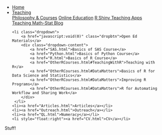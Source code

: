 
<head>
  <link rel="stylesheet" href="../css/styles.css">
</head>

<ul>
    <li><a href="../index.html">Home</a></li>
    <li class="dropdown">
        <a href="javascript:void(0)" class="dropbtn">Teaching</a>
        <div class="dropdown-content">
            <a href="PhilosophyCourses.html">Philosophy & Courses</a>
            <a href="Online.html">Online Education</a>
            <a href="ShinyApps.html">R Shiny Teaching Apps</a>
            <a href="MathStat.html">Teaching Math-Stat Blog</a>
        </div>
     </li>
    
    <li class="dropdown">
        <a href="javascript:void(0)" class="dropbtn">Open Ed Materials</a>
        <div class="dropdown-content">
            <a href="SAS.html">Basics of SAS Course</a>
            <a href="Python.html">Basics of Python Course</a>
            <a href="R.html">Basics of R Course</a>
            <a href="OtherRCourses.html#TeachingWithR">Teaching with R</a>
            <a href="OtherRCourses.html#DataMatters">Basics of R for Data Science and Statistics</a>
            <a href="OtherRCourses.html#DataMatters">Improving R Programs</a>
            <a href="OtherRCourses.html#DataMatters">R for Automating Workflow and Sharing Work</a>
        </div>
     </li>
    <li><a href="Articles.html">Articles</a></li>
    <li><a href="Outreach.html">Outreach</a></li>
    <li><a href="QL.html">Numeracy</a></li>
    <li style="float:right"><a href="CV.html">CV</a></li>
</ul>

Stuff!
